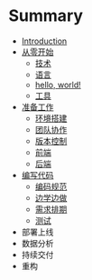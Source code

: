 # Summary

* [Introduction](README.md)
* [从零开始](cong-ling-kai-shi.md)
  * [技术](cong-ling-kai-shi/ji-zhu.md)
  * [语言](cong-ling-kai-shi/yu-yan.md)
  * [hello, world!](cong-ling-kai-shi/hello-world.md)
  * [工具](cong-ling-kai-shi/gong-ju.md)
* [准备工作](zhun-bei-gong-zuo.md)
  * [环境搭建](zhun-bei-gong-zuo/huan-jing-da-jian.md)
  * [团队协作](zhun-bei-gong-zuo/tuan-dui-xie-zuo.md)
  * [版本控制](zhun-bei-gong-zuo/ban-ben-kong-zhi.md)
  * [前端](zhun-bei-gong-zuo/qian-duan.md)
  * [后端](zhun-bei-gong-zuo/hou-duan.md)
* [编写代码](bian-xie-dai-ma.md)
  * [编码规范](bian-xie-dai-ma/dai-ma-gui-fan.md)
  * [边学边做](bian-xie-dai-ma/bian-xue-bian-zuo.md)
  * [需求排期](bian-xie-dai-ma/xu-qiu-pai-qi.md)
  * [测试](bian-xie-dai-ma/ce-shi.md)
* 部署上线
* 数据分析
* 持续交付
* 重构

